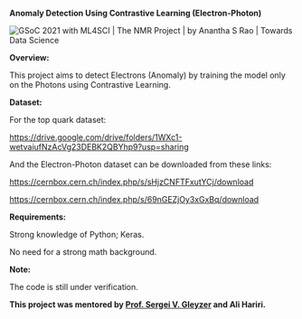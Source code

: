 **Anomaly Detection Using Contrastive Learning (Electron-Photon)**

![GSoC 2021 with ML4SCI | The NMR Project | by Anantha S Rao | Towards Data  Science](Aspose.Words.28bc05dc-515c-4126-b0eb-9331fc598c7a.001.jpeg)

**Overview:**

This project aims to detect Electrons (Anomaly) by training the model only on the Photons using Contrastive Learning.

**Dataset:**

For the top quark dataset:

<https://drive.google.com/drive/folders/1WXc1-wetvaiufNzAcVg23DEBK2QBYhp9?usp=sharing>

And the Electron-Photon dataset can be downloaded from these links:

<https://cernbox.cern.ch/index.php/s/sHjzCNFTFxutYCj/download>



<https://cernbox.cern.ch/index.php/s/69nGEZjOy3xGxBq/download>



**Requirements:** 

Strong knowledge of Python; Keras.

No need for a strong math background.

**Note:**

The code is still under verification.

**This project was mentored by [Prof. Sergei V. Gleyzer](http://sergeigleyzer.com/) and Ali Hariri.**

